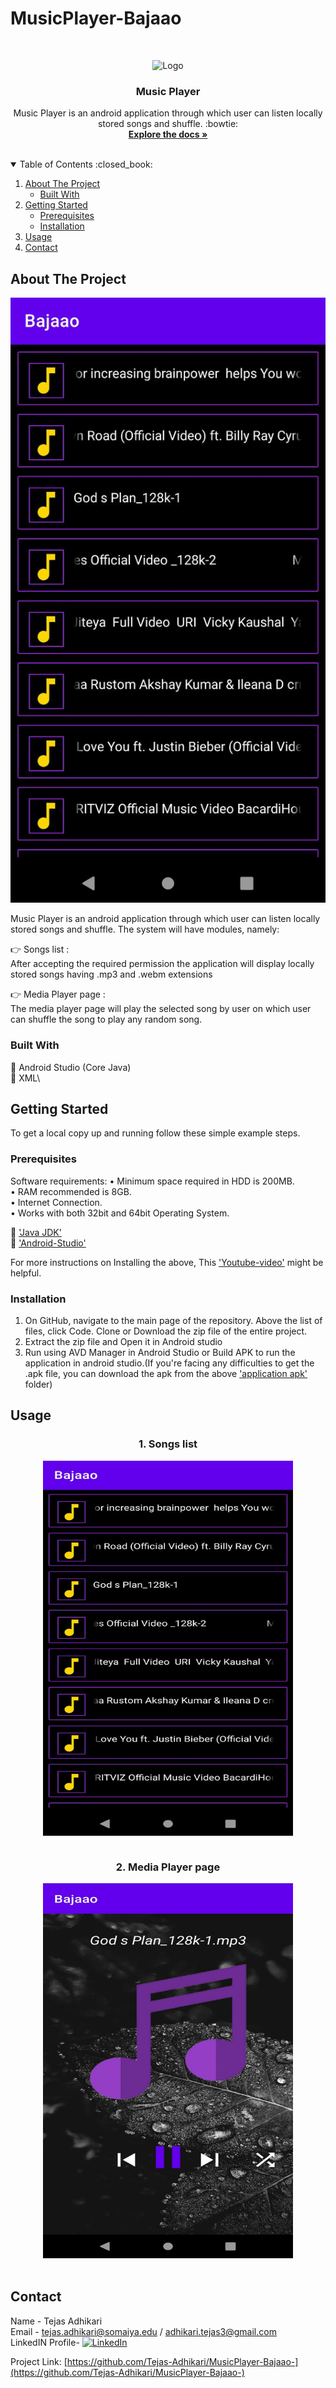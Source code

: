 # MusicPlayer-Bajaao

<!-- PROJECT LOGO -->
<br />
<p align="center">
    <img src="images/logo.png" alt="Logo" width="80" height="80">
  </a>

  <h3 align="center">Music Player</h3>

  <p align="center">
    Music Player is an android application through which user can listen locally stored songs and shuffle. :bowtie:
    <br />
    <a href="https://developer.android.com/reference/android/media/MediaPlayer?authuser=1"><strong>Explore the docs »</strong></a>
    <br />
    <br />
  </p>
</p>

<!-- TABLE OF CONTENTS -->
<details open="open">
  <summary>Table of Contents :closed_book:</summary>
  <ol>
    <li>
      <a href="#about-the-project">About The Project</a>
      <ul>
        <li><a href="#built-with">Built With</a></li>
      </ul>
    </li>
    <li>
      <a href="#getting-started">Getting Started</a>
      <ul>
        <li><a href="#prerequisites">Prerequisites</a></li>
        <li><a href="#installation">Installation</a></li>
      </ul>
    </li>
    <li><a href="#usage">Usage</a></li>
    <li><a href="#contact">Contact</a></li>
  </ol>
</details>

<!-- ABOUT THE PROJECT -->

## About The Project

![picture-5](https://github.com/Tejas-Adhikari/MusicPlayer-Bajaao-/blob/main/Git%20images/WhatsApp%20Image%202021-12-29%20at%208.24.54%20PM.jpeg?raw=true)

Music Player is an android application through which user can listen locally stored songs and shuffle. The system will have modules, namely:

:point_right: Songs list :\
After accepting the required permission the application will display locally stored songs having .mp3 and .webm extensions

:point_right: Media Player page :\
The media player page will play the selected song by user on which user can shuffle the song to play any random song.



### Built With

:red_circle: Android Studio (Core Java)\
:red_circle: XML\

<!-- GETTING STARTED -->

## Getting Started

To get a local copy up and running follow these simple example steps.

### Prerequisites

Software requirements:
• Minimum space required in HDD is 200MB.\
• RAM recommended is 8GB.\
• Internet Connection.\
• Works with both 32bit and 64bit Operating System.

:large_blue_diamond: ['Java JDK'](https://www.oracle.com/in/java/technologies/javase-downloads.html)\
:large_blue_diamond: ['Android-Studio'](https://developer.android.com/studio)

For more instructions on Installing the above, This ['Youtube-video'](https://www.youtube.com/watch?v=0zx_eFyHRU0&ab_channel=ProgrammingKnowledge) might be helpful.

### Installation

1. On GitHub, navigate to the main page of the repository. Above the list of files, click Code. Clone or Download the zip file of the entire project.
2. Extract the zip file and Open it in Android studio
3. Run using AVD Manager in Android Studio or Build APK to run the application in android studio.(If you're facing any difficulties to get the .apk file, you can download the apk from the above ['application apk'](https://github.com/Tejas-Adhikari/MusicPlayer-Bajaao-) folder)

<!-- USAGE EXAMPLES -->

## Usage

<h3 align="center">1. Songs list</h3>
    <p align="center"><img src="https://github.com/Tejas-Adhikari/MusicPlayer-Bajaao-/blob/main/Git%20images/WhatsApp%20Image%202021-12-29%20at%208.24.54%20PM.jpeg?raw=true" width="400" height="600" align="center">    <br /><br /></p>
<h3 align="center">2. Media Player page</h3>
     <p align="center"><img src="https://github.com/Tejas-Adhikari/MusicPlayer-Bajaao-/blob/main/Git%20images/WhatsApp%20Image%202021-12-29%20at%208.25.06%20PM.jpeg?raw=true" width="400" height="600">    <br /><br /></h3>

<!-- CONTACT -->
## Contact

Name - Tejas Adhikari\
Email - tejas.adhikari@somaiya.edu / adhikari.tejas3@gmail.com\
LinkedIN Profile- [![LinkedIn][linkedin-shield]][linkedin-url]

Project Link: [https://github.com/Tejas-Adhikari/MusicPlayer-Bajaao-](https://github.com/Tejas-Adhikari/MusicPlayer-Bajaao-)

[linkedin-shield]: https://img.shields.io/badge/-LinkedIn-black.svg?style=for-the-badge&logo=linkedin&colorB=555
[linkedin-url]: https://www.linkedin.com/in/tejas-adhikari-4ba530168/
